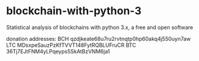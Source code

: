 # blockchain-with-python-3
Statistical analysis of blockchains with python 3.x, a free and open software


donation addresses:
BCH	qzdjkeate68u7ru2rvtnqtp0hp60akq4j550uyn7aw
LTC	MDsxpeSauzPzKfTVVT148FytRQBLUFruCR
BTC	36Tj7EJtFNM4yLPqeyps5SkAtBzVNM6ja1
